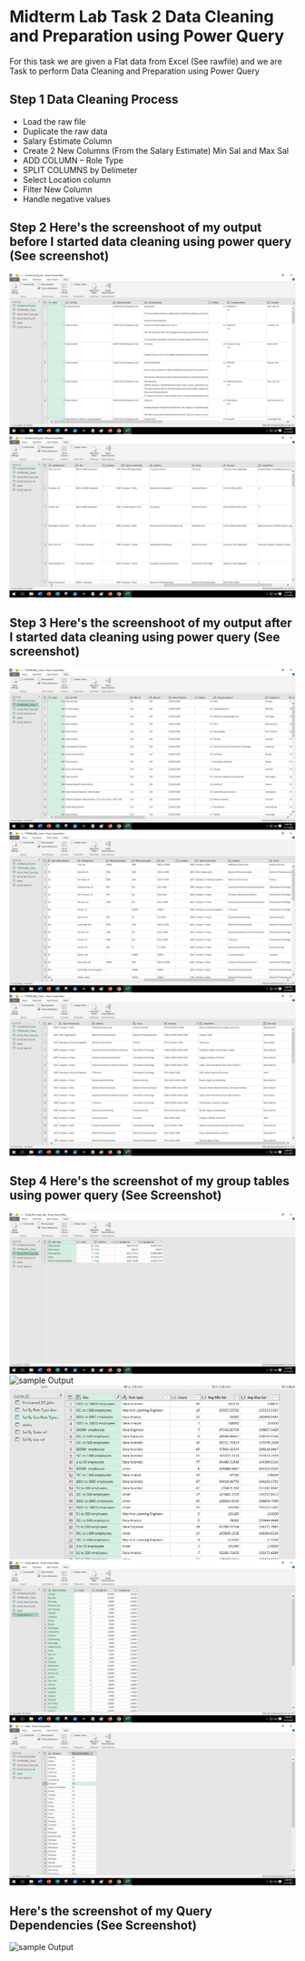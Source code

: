 # Midterm Lab Task 2 Data Cleaning and Preparation using Power Query

For this task we are given a Flat data from Excel (See rawfile) and we are Task to perform Data Cleaning and Preparation using Power Query

## Step 1 Data Cleaning Process
- Load the raw file
- Duplicate the raw data
- Salary Estimate Column
- Create 2 New Columns (From the Salary Estimate) Min Sal and Max Sal
- ADD COLUMN – Role Type
- SPLIT COLUMNS by Delimeter
- Select Location column
- Filter New Column
- Handle negative values

## Step 2 Here's the screenshoot of my output before I started data cleaning using power query (See screenshot)
![sample Output](images/UNCLEANED1.png)
![sample Output](images/UNCLEANED2.png)

## Step 3 Here's the screenshoot of my output after I started data cleaning using power query (See screenshot)
![sample Output](images/CLEANED1.png)
![sample Output](images/CLEANED2.png)
![sample Output](images/CLEANED3.png)


## Step 4 Here's the screenshot of my group tables using power query (See Screenshot)
![sample Output](images/SALBYROLETYPE.png)
![sample Output](images/SALBYROLESIZE.png)
![sample Output](images/SALBYSIZEROLETYPE.png)
![sample Output](images/SALBYSTATEREF.png)
![sample Output](images/STATES.png)

## Here's the screenshot of my Query Dependencies (See Screenshot)
![sample Output](images/.png)
